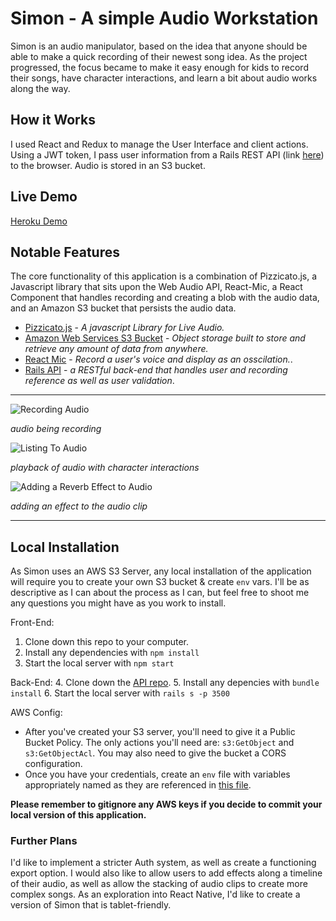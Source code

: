 # Simon - A simple Audio Workstation
Simon is an audio manipulator, based on the idea that anyone should be able to make a quick recording of their newest song idea. As the project progressed, the focus became to make it easy enough for kids to record their songs, have character interactions, and learn a bit about audio works along the way.

## How it Works
I used React and Redux to manage the User Interface and client actions. Using a JWT token, I pass user information from a Rails REST API (link [here](https://github.com/jrgreiner115/simon-back-end)) to the browser. Audio is stored in an S3 bucket.

## Live Demo
[Heroku Demo](https://simon-daw.herokuapp.com/)


## Notable Features
The core functionality of this application is a combination of Pizzicato.js, a Javascript library that sits upon the Web Audio API, React-Mic, a React Component that handles recording and creating a blob with the audio data, and an Amazon S3 bucket that persists the audio data.

* [Pizzicato.js](https://alemangui.github.io/pizzicato/) - *A javascript Library for Live Audio.*
* [Amazon Web Services S3 Bucket](https://aws.amazon.com/s3/) - *Object storage built to store and retrieve any amount of data from anywhere.*
* [React Mic](https://www.npmjs.com/package/react-mic) - *Record a user's voice and display as an osscilation.*.
* [Rails API](https://github.com/jrgreiner115/simon-back-end) - *a RESTful back-end that handles user and recording reference as well as user validation*.

------------

![Recording Audio](https://media.giphy.com/media/6G8lDLEvjbRHM1OgZo/giphy.gif)

*audio being recording*

![Listing To Audio](https://media.giphy.com/media/NTSP4lVW3nttY41E1K/giphy.gif)

*playback of audio with character interactions*

![Adding a Reverb Effect to Audio](https://media.giphy.com/media/1isc6JtLDvhKKSO9CA/giphy.gif)

*adding an effect to the audio clip*

------------

## Local Installation
As Simon uses an AWS S3 Server, any local installation of the application will require you to create your own S3 bucket & create `env` vars. I'll be as descriptive as I can about the process as I can, but feel free to shoot me any questions you might have as you work to install.

Front-End:
1. Clone down this repo to your computer.
2. Install any dependencies with `npm install`
3. Start the local server with `npm start`

Back-End:
4. Clone down the [API repo](https://github.com/jrgreiner115/simon-back-end).
5. Install any depencies with  `bundle install`
6. Start the local server with `rails s -p 3500`

AWS Config:
* After you've created your S3 server, you'll need to give it a Public Bucket Policy. The only actions you'll need are: `s3:GetObject` and `s3:GetObjectAcl`. You may also need to give the bucket a CORS configuration.
* Once you have your credentials, create an `env` file with variables appropriately named as they are referenced in [this file](https://github.com/jrgreiner115/simon-front-end/blob/master/src/services/adapter.js).

**Please remember to gitignore any AWS keys if you decide to commit your local version of this application.**

### Further Plans

I'd like to implement a stricter Auth system, as well as create a functioning export option. I would also like to allow users to add effects along a timeline of their audio, as well as allow the stacking of audio clips to create more complex songs. As an exploration into React Native, I'd like to create a version of Simon that is tablet-friendly.

